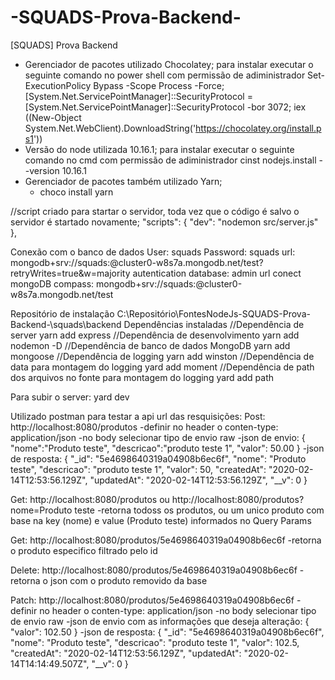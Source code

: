 # -SQUADS-Prova-Backend-
[SQUADS] Prova Backend

- Gerenciador de pacotes utilizado Chocolatey;
para instalar executar o seguinte comando no power shell com permissão de adiministrador
Set-ExecutionPolicy Bypass -Scope Process -Force; [System.Net.ServicePointManager]::SecurityProtocol = [System.Net.ServicePointManager]::SecurityProtocol -bor 3072; iex ((New-Object System.Net.WebClient).DownloadString('https://chocolatey.org/install.ps1'))
- Versão do node utilizada 10.16.1;
para instalar executar o seguinte comando no cmd com permissão de adiministrador
cinst nodejs.install --version 10.16.1
- Gerenciador de pacotes também utilizado Yarn;
	- choco install yarn


//script criado para startar o servidor, toda vez que o código é salvo o servidor é startado novamente;
"scripts": {
	"dev": "nodemon src/server.js"
},

Conexão com o banco de dados
User: squads
Password: squads
url: mongodb+srv://squads:<password>@cluster0-w8s7a.mongodb.net/test?retryWrites=true&w=majority
autentication database: admin
url conect mongoDB compass: mongodb+srv://squads:<password>@cluster0-w8s7a.mongodb.net/test

Repositório de instalação C:\Repositório\FontesNodeJs\-SQUADS-Prova-Backend-\squads\backend
Dependências instaladas
//Dependência de server
yarn add express
//Dependência de desenvolvimento
yarn add nodemon -D
//Dependência de banco de dados MongoDB
yarn add mongoose
//Dependência de logging
yarn add winston
//Dependência de data para montagem do logging
yard add moment
//Dependência de path dos arquivos no fonte para montagem do logging
yard add path

Para subir o server:
yard dev

Utilizado postman para testar a api
url das resquisições:
Post: http://localhost:8080/produtos
	-definir no header o conten-type: application/json
	-no body selecionar tipo de envio raw
	-json de envio:
	{
		"nome":"Produto teste",
		"descricao":"produto teste 1",
		"valor": 50.00
	}
	-json de resposta:
	{
		"_id": "5e4698640319a04908b6ec6f",
		"nome": "Produto teste",
		"descricao": "produto teste 1",
		"valor": 50,
		"createdAt": "2020-02-14T12:53:56.129Z",
		"updatedAt": "2020-02-14T12:53:56.129Z",
		"__v": 0
	}

Get: http://localhost:8080/produtos ou http://localhost:8080/produtos?nome=Produto teste
	-retorna todoss os produtos, ou um unico produto com base na key (nome) e value (Produto teste) informados no Query Params

Get: http://localhost:8080/produtos/5e4698640319a04908b6ec6f
	-retorna o produto especifico filtrado pelo id
	
Delete: http://localhost:8080/produtos/5e4698640319a04908b6ec6f
	-retorna o json com o produto removido da base
	
Patch: http://localhost:8080/produtos/5e4698640319a04908b6ec6f
	-definir no header o conten-type: application/json
	-no body selecionar tipo de envio raw
	-json de envio com as informações que deseja alteração:
	{
		"valor": 102.50
	}
	-json de resposta:
	{
		"_id": "5e4698640319a04908b6ec6f",
		"nome": "Produto teste",
		"descricao": "produto teste 1",
		"valor": 102.5,
		"createdAt": "2020-02-14T12:53:56.129Z",
		"updatedAt": "2020-02-14T14:14:49.507Z",
		"__v": 0
	}
	

